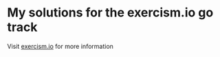 # My solutions for the exercism.io go track

Visit [exercism.io](http://exercism.io) for more information